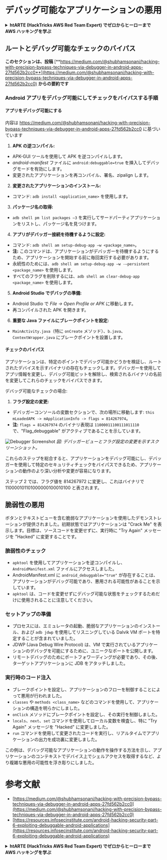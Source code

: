# デバッグ可能なアプリケーションの悪用

<details>

<summary><strong>htARTE (HackTricks AWS Red Team Expert) でゼロからヒーローまで AWS ハッキングを学ぶ</strong></summary>

HackTricks をサポートする他の方法:

* **HackTricks にあなたの会社を広告掲載したい場合**や **HackTricks を PDF でダウンロードしたい場合**は、[**サブスクリプションプラン**](https://github.com/sponsors/carlospolop)をチェックしてください。
* [**公式 PEASS & HackTricks グッズ**](https://peass.creator-spring.com)を入手する
* [**The PEASS Family**](https://opensea.io/collection/the-peass-family) を発見し、独占的な [**NFTs**](https://opensea.io/collection/the-peass-family) のコレクションをチェックする
* 💬 [**Discord グループ**](https://discord.gg/hRep4RUj7f) に**参加する**か、[**telegram グループ**](https://t.me/peass) に参加するか、**Twitter** 🐦 [**@carlospolopm**](https://twitter.com/carlospolopm) を **フォローする**。
* **HackTricks** の GitHub リポジトリ [**HackTricks**](https://github.com/carlospolop/hacktricks) と [**HackTricks Cloud**](https://github.com/carlospolop/hacktricks-cloud) に PR を提出して、あなたのハッキングテクニックを共有する。

</details>

## **ルートとデバッグ可能なチェックのバイパス**

**このセクションは、投稿** [**https://medium.com/@shubhamsonani/hacking-with-precision-bypass-techniques-via-debugger-in-android-apps-27fd562b2cc0**](https://medium.com/@shubhamsonani/hacking-with-precision-bypass-techniques-via-debugger-in-android-apps-27fd562b2cc0) **からの要約です**

### Android アプリをデバッグ可能にしてチェックをバイパスする手順

#### **アプリをデバッグ可能にする**

内容は https://medium.com/@shubhamsonani/hacking-with-precision-bypass-techniques-via-debugger-in-android-apps-27fd562b2cc0 に基づいています

1. **APK の逆コンパイル:**
- APK-GUI ツールを使用して APK を逆コンパイルします。
- _android-manifest_ ファイルに `android:debuggable=true` を挿入してデバッグモードを有効にします。
- 変更されたアプリケーションを再コンパイル、署名、zipalign します。

2. **変更されたアプリケーションのインストール:**
- コマンド: `adb install <application_name>` を使用します。

3. **パッケージ名の取得:**
- `adb shell pm list packages –3` を実行してサードパーティアプリケーションをリストし、パッケージ名を見つけます。

4. **アプリがデバッガー接続を待機するように設定:**
- コマンド: `adb shell am setup-debug-app –w <package_name>`。
- **注:** このコマンドは、アプリケーションがデバッガーを待機するようにするため、アプリケーションを開始する前に毎回実行する必要があります。
- 永続性のためには、`adb shell am setup-debug-app –w -–persistent <package_name>` を使用します。
- すべてのフラグを削除するには、`adb shell am clear-debug-app <package_name>` を使用します。

5. **Android Studio でデバッグの準備:**
- Android Studio で _File -> Open Profile or APK_ に移動します。
- 再コンパイルされた APK を開きます。

6. **重要な Java ファイルにブレークポイントを設定:**
- `MainActivity.java`（特に `onCreate` メソッド）、`b.java`、`ContextWrapper.java` にブレークポイントを設置します。

#### **チェックのバイパス**

アプリケーションは、特定のポイントでデバッグ可能かどうかを検証し、ルートされたデバイスを示すバイナリの存在もチェックします。デバッガーを使用してアプリ情報を変更し、デバッグ可能ビットを解除し、検索されるバイナリの名前を変更してこれらのチェックをバイパスできます。

デバッグ可能なチェックの場合:

1. **フラグ設定の変更:**
- デバッガーコンソールの変数セクションで、次の場所に移動します: `this mLoadedAPK -> mApplicationInfo -> flags = 814267974`。
- **注:** `flags = 814267974` のバイナリ表現は `11000011100111011110` で、"Flag_debuggable" がアクティブであることを示しています。

![Debugger Screenshot](https://miro.medium.com/v2/resize:fit:1400/1*-ckiSbWGSoc1beuxxpKbow.png)
*図: デバッガービューとフラグ設定の変更を示すスクリーンショット。*

これらのステップを総合すると、アプリケーションをデバッグ可能にし、デバッガーを使用して特定のセキュリティチェックをバイパスできるため、アプリケーションの動作のより深い分析や変更が容易になります。

ステップ 2 では、フラグ値を 814267972 に変更し、これはバイナリで 110000101101000000100010100 と表されます。

## **脆弱性の悪用**

ボタンとテキストビューを含む脆弱なアプリケーションを使用したデモンストレーションが提供されました。初期状態ではアプリケーションは "Crack Me" を表示します。目標は、ソースコードを変更せずに、実行時に "Try Again" メッセージを "Hacked" に変更することです。

### **脆弱性のチェック**
- `apktool` を使用してアプリケーションを逆コンパイルし、`AndroidManifest.xml` ファイルにアクセスしました。
- AndroidManifest.xml に `android_debuggable="true"` が存在することは、アプリケーションがデバッグ可能であり、悪用される可能性があることを示しています。
- `apktool` は、コードを変更せずにデバッグ可能な状態をチェックするためだけに使用されることに注意してください。

### **セットアップの準備**
- プロセスには、エミュレータの起動、脆弱なアプリケーションのインストール、および `adb jdwp` を使用してリスニングしている Dalvik VM ポートを特定することが含まれていました。
- JDWP (Java Debug Wire Protocol) は、VM で実行されているアプリケーションのデバッグを可能にするために、ユニークなポートを公開します。
- リモートデバッグのためにポートフォワーディングが必要であり、その後、ターゲットアプリケーションに JDB をアタッチしました。

### **実行時のコード注入**
- ブレークポイントを設定し、アプリケーションのフローを制御することによって悪用が行われました。
- `classes` や `methods <class_name>` などのコマンドを使用して、アプリケーションの構造を明らかにしました。
- `onClick` メソッドにブレークポイントを設定し、その実行を制御しました。
- `locals`、`next`、`set` コマンドを使用してローカル変数を検査し、特に "Try Again" メッセージを "Hacked" に変更しました。
- `run` コマンドを使用して変更されたコードを実行し、リアルタイムでアプリケーションの出力を成功裏に変更しました。

この例は、デバッグ可能なアプリケーションの動作を操作する方法を示し、アプリケーションのコンテキストでデバイス上でシェルアクセスを取得するなど、より複雑な悪用の可能性を浮き彫りにしました。



# 参考文献
* [https://medium.com/@shubhamsonani/hacking-with-precision-bypass-techniques-via-debugger-in-android-apps-27fd562b2cc0](https://medium.com/@shubhamsonani/hacking-with-precision-bypass-techniques-via-debugger-in-android-apps-27fd562b2cc0)
* [https://resources.infosecinstitute.com/android-hacking-security-part-6-exploiting-debuggable-android-applications](https://resources.infosecinstitute.com/android-hacking-security-part-6-exploiting-debuggable-android-applications)

<details>

<summary><strong>htARTE (HackTricks AWS Red Team Expert) でゼロからヒーローまで AWS ハッキングを学ぶ</strong></summary>

HackTricks をサポートする他の方法:

* **HackTricks にあなたの会社を広告掲載したい場合**や **HackTricks を PDF でダウンロードしたい場合**は、[**サブスクリプションプラン**](https://github.com/sponsors/carlospolop)をチェックしてください。
* [**公式 PEASS & HackTricks グッズ**](https://peass.creator-spring.com)を入手する
* [**The PEASS Family**](https://opensea.io/collection/the-peass-family) を発見し、独占的な [**NFTs**](https://opensea.io/collection/the-peass-family) のコレクションをチェックする
* 💬 [**Discord グループ**](https://discord.gg/hRep4RUj7f) に**参加する**か、[**telegram グループ**](https://t.me/peass) に参加するか、**Twitter** 🐦 [**@carlospolopm**](https://twitter.com/carlospolopm) を **フォローする**。
* **HackTricks** の GitHub リポジトリ [**HackTricks**](https://github.com/carlospolop/hacktricks) と [**HackTricks Cloud**](https://github.com/carlospolop/hacktricks-cloud) に PR を提出して、あなたのハッキングテクニックを共有する。

</details>
